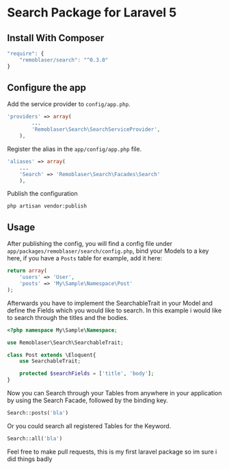 # Search Package for Laravel 5

## Install With Composer

```js
"require": {
    "remoblaser/search": "^0.3.0"
}
```

## Configure the app
Add the service provider to `config/app.php`.

```php
'providers' => array(
		...
        'Remoblaser\Search\SearchServiceProvider',
	),
```

Register the alias in the `app/config/app.php` file.

```php
'aliases' => array(
    ...
    'Search' => 'Remoblaser\Search\Facades\Search'
	),
```

Publish the configuration
```
php artisan vendor:publish
```

## Usage

After publishing the config, you will find a config file under `app/packages/remoblaser/search/config.php`, bind your Models to a key here, if you have a `Posts` table for example, add it here:

```php
return array(
    'users' => 'User',
    'posts' => 'My\Sample\Namespace\Post'
);
```

Afterwards you have to implement the SearchableTrait in your Model and define the Fields which you would like to search. In this example i would like to search through the titles and the bodies.

```php
<?php namespace My\Sample\Namespace;

use Remoblaser\Search\SearchableTrait;

class Post extends \Eloquent{
    use SearchableTrait;

    protected $searchFields = ['title', 'body'];
}
```

Now you can Search through your Tables from anywhere in your application by using the Search Facade, followed by the binding key.

```php
Search::posts('bla')
```

Or you could search all registered Tables for the Keyword.

```php
Search::all('bla')
```

Feel free to make pull requests, this is my first laravel package so im sure i did things badly
